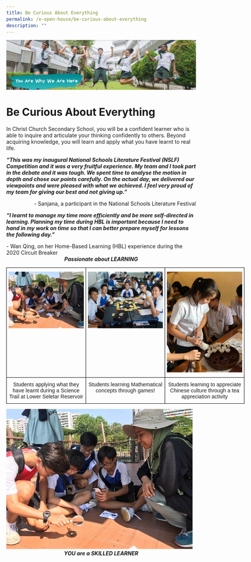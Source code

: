 ```yaml
---
title: Be Curious About Everything
permalink: /e-open-house/be-curious-about-everything
description: ""
---
```

![](/images/yawwah%20banner.png)

# Be Curious About Everything

In Christ Church Secondary School, you will be a confident learner who is able to inquire and articulate your thinking confidently to others. Beyond acquiring knowledge, you will learn and apply what you have learnt to real life. 

  

**_“This was my inaugural National Schools Literature Festival (NSLF) Competition and it was a very fruitful experience. My team and I took part in the debate and it was tough. We spent time to analyse the motion in depth and chose our points carefully. On the actual day, we delivered our viewpoints and were pleased with what we achieved. I feel very proud of my team for giving our best and not giving up.”_**

<div>
<div style="float: right">
- Sanjana, a participant in the National Schools Literature Festival
	</div>
</div>

 <br>
 

**_“I learnt to manage my time more efficiently and be more self-directed in learning. Planning my time during HBL is important because I need to hand in my work on time so that I can better prepare myself for lessons the following day.”_** 

<div>
<div style="float: right">
- Wan Qing, on her Home-Based Learning (HBL) experience during the 2020 Circuit Breaker
	</div>
</div>

<br>
<br>

<center><strong><em>Passionate about LEARNING</em></strong></center>

<style type="text/css">
.tg  {border-collapse:collapse;border-spacing:0;}
.tg td{border-color:black;border-style:solid;border-width:1px;font-family:Arial, sans-serif;font-size:14px;
  overflow:hidden;padding:10px 5px;word-break:normal;}
.tg th{border-color:black;border-style:solid;border-width:1px;font-family:Arial, sans-serif;font-size:14px;
  font-weight:normal;overflow:hidden;padding:10px 5px;word-break:normal;}
.tg .tg-0lax{text-align:left;vertical-align:top}
</style>
<table class="tg" style="undefined;table-layout: fixed; width: 633px">
<colgroup>
<col style="width: 211px">
<col style="width: 211px">
<col style="width: 211px">
</colgroup>
<tbody>
  <tr>
    <td class="tg-0lax"><img src=/images/curious1.jpeg></td>
    <td class="tg-0lax"><img src=/images/curious2.jpeg></td>
    <td class="tg-0lax"><img src=/images/curious3.jpeg></td>
  </tr>
  <tr>
    <td class="tg-0lax"><center>Students applying what they have learnt during a Science Trail at Lower Seletar Reservoir</center></td>
		<td class="tg-0lax"><center>Students learning Mathematical concepts through games!</center></td>
    <td class="tg-0lax"><center>Students learning to appreciate Chinese culture through a tea appreciation activity</center></td>
  </tr>
</tbody>
</table>

<img src=/images/curious1.jpeg>

<center><strong><em>YOU are a SKILLED LEARNER</em></strong></center>